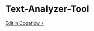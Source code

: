 # Text-Analyzer-Tool

[Edit in Codeflow ⚡️](https://stackblitz.com/~/github.com/VamshiPidugu/Text-Analyzer-Tool)